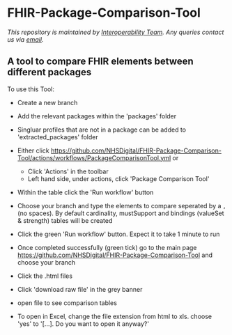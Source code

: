 # FHIR-Package-Comparison-Tool
*This repository is maintained by [Interoperability Team]( https://nhsd-confluence.digital.nhs.uk/pages/viewpage.action?spaceKey=IOPS&title=Interoperability+Standards). Any queries contact us via [email](interoperabilityteam@nhs.net).*

## A tool to compare FHIR elements between different packages

To use this Tool:

- Create a new branch
- Add the relevant packages within the 'packages' folder
- Singluar profiles that are not in a package can be added to 'extracted_packages' folder 
- Either click https://github.com/NHSDigital/FHIR-Package-Comparison-Tool/actions/workflows/PackageComparisonTool.yml or
  - Click 'Actions' in the toolbar 
  - Left hand side, under actions, click 'Package Comparison Tool'
- Within the table click the 'Run workflow' button
- Choose your branch and type the elements to compare seperated by a `,` (no spaces). By default cardinality, mustSupport and bindings (valueSet & strength) tables will be created
- Click the green 'Run workflow' button. Expect it to take 1 minute to run

- Once completed successfully (green tick) go to the main page https://github.com/NHSDigital/FHIR-Package-Comparison-Tool and choose your branch
- Click the .html files
- Click 'download raw file' in the grey banner
- open file to see comparison tables
- To open in Excel, change the file extension from html to xls. choose 'yes' to '[...]. Do you want to open it anyway?'
